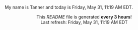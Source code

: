 My name is Tanner and today is Friday, May 31, 11:19 AM EDT.

<p align="center">This <i>README</i> file is generated <b>every 3 hours</b>!</br>Last refresh: Friday, May 31, 11:19 AM EDT<br /></p>
